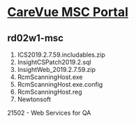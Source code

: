 # [CareVue MSC Portal](https://carevue-msc.openvista.net)

## rd02w1-msc

1. ICS2019.2.7.59.includables.zip
1. InsightCSPatch2019.2.sql
1. InsightWeb_2019.2.7.59.zip
1. RcmScanningHost.exe
1. RcmScanningHost.exe.config
1. RcmScanningHost.reg
1. Newtonsoft

21502 - Web Services for QA
